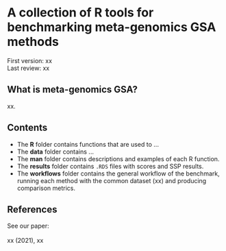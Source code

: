 # A collection of R tools for benchmarking meta-genomics GSA methods
First version: xx<br>
Last review: xx
## What is meta-genomics GSA?
xx.
## Contents
* The **R** folder contains functions that are used to ... <br>
* The **data** folder contains ... <br>
* The **man** folder contains descriptions and examples of each R function. <br>
* The **results** folder contains `.RDS` files with scores and SSP results.  <br>
* The **workflows** folder contains the general workflow of the benchmark, running each method with the common dataset (xx) and producing comparison metrics.
## References
See our paper:<br><br>
xx (2021), xx
